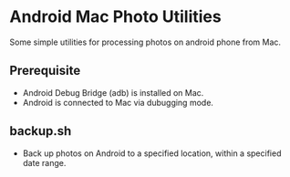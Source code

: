 # Android Mac Photo Utilities
Some simple utilities for processing photos on android phone from Mac. 

## Prerequisite 
- Android Debug Bridge (adb) is installed on Mac.
- Android is connected to Mac via dubugging mode.

## backup.sh
- Back up photos on Android to a specified location, within a specified date range.